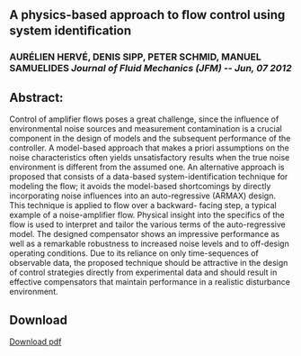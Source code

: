 ## A physics-based approach to ﬂow control using system identiﬁcation 

### AURÉLIEN HERVÉ, DENIS SIPP, PETER SCHMID, MANUEL SAMUELIDES *Journal of Fluid Mechanics (JFM) -- Jun, 07 2012*

## Abstract:
Control of amplifier flows poses a great challenge, since the influence of environmental noise sources and measurement contamination is
a crucial component in the design of models and the subsequent performance of the controller. A model-based approach that makes a priori 
assumptions on the noise characteristics often yields unsatisfactory results when the true noise environment is different from the assumed one. An 
alternative approach is proposed that consists of a data-based system-identification technique for modeling the flow; it avoids the model-based 
shortcomings by directly incorporating noise influences into an auto-regressive (ARMAX) design. This technique is applied to flow over a backward-
facing step, a typical example of a noise-amplifier flow. Physical insight into the specifics of the flow is used to interpret and tailor the 
various terms of the auto-regressive model. The designed compensator shows an impressive performance as well as a remarkable robustness to 
increased noise levels and to off-design operating conditions. Due to its reliance on only time-sequences of observable data, the proposed 
technique should be attractive in the design of control strategies directly from experimental data and should result in effective compensators 
that maintain performance in a realistic disturbance environment.

## Download
[Download pdf](https://github.com/aherve/publications/raw/master/2012/JFM/Herve2012.pdf)
